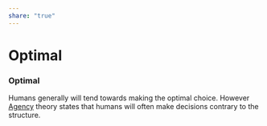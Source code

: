 ```yaml
---  
share: "true"  
---  
```

# Optimal  
### Optimal  
  
Humans generally will tend towards making the optimal choice. However [Agency](./Agency.md) theory states that humans will often make decisions contrary to the structure.  
